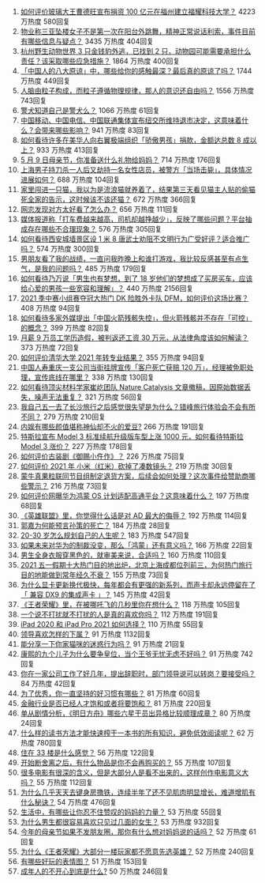 1. [如何评价玻璃大王曹德旺宣布捐资 100 亿元在福州建立福耀科技大学？](https://www.zhihu.com/question/457562649) 4223 万热度 580回复
1. [物业称三亚坠楼女子不是第一次在阳台外跳舞，精神正常说话利索，事件目前有哪些信息与疑点？](https://www.zhihu.com/question/458317199) 3435 万热度 404回复
1. [杭州野生动物世界 3 只金钱豹外逃，已找到 2 只，动物园可能需要承担什么责任？该采取哪些应急措施？](https://www.zhihu.com/question/458351546) 1864 万热度 400回复
1. [「中国人的八大原谅」中，哪些给你的感触最深？最后真的原谅了吗？](https://www.zhihu.com/question/458322564) 1744 万热度 449回复
1. [人脑由粒子构成，而粒子遵循物理规律，那人的意识还自由吗？](https://www.zhihu.com/question/450868629) 1556 万热度 743回复
1. [警犬知道自己是警犬么？](https://www.zhihu.com/question/286005319) 1066 万热度 61回复
1. [中国移动、中国电信、中国联通集体宣布纽交所维持退市决定，这意味着什么？会带来哪些影响？](https://www.zhihu.com/question/458322456) 941 万热度 83回复
1. [如何看待许多在美华人向右翼极端组织「骄傲男孩」捐款，金额达总数 8 成以上？](https://www.zhihu.com/question/458277293) 933 万热度 413回复
1. [5 月 9 日母亲节，你准备送什么礼物给妈妈？](https://www.zhihu.com/question/458238204) 714 万热度 176回复
1. [上海男子持刀杀一人后又劫持一名女性店员，被警方「当场击毙」，具体情况进展如何？](https://www.zhihu.com/question/458381524) 688 万热度 104回复
1. [家里闯进一只猫，我以为是流浪猫就养着了，结果第三天看见猫主人贴的偷猫死全家的告示，这时候该不该还猫？](https://www.zhihu.com/question/458067326) 672 万热度 366回复
1. [网恋发现对方太好看了怎么办？](https://www.zhihu.com/question/441357680) 656 万热度 111回复
1. [媒体报道称「打车费越来越高，司机却越挣越少」，反映了哪些问题？平台抽成存在哪些不合理现象？](https://www.zhihu.com/question/458224652) 576 万热度 305回复
1. [如何看待西安城墙景区设 1 米 8 唐武士劝阻不文明行为广受好评？适合推广吗？](https://www.zhihu.com/question/458013084) 574 万热度 300回复
1. [男朋友看了我的战绩，一直问我昨晚上和谁打游戏，我比较反感甚至有点生气，是我的问题吗？](https://www.zhihu.com/question/457084853) 485 万热度 179回复
1. [如何看待乃万说「男生也有梦想，到了 18 岁他们的梦想成了买房买车，应该给心爱的男孩一些宽容和理解」？](https://www.zhihu.com/question/458072558) 440 万热度 2156回复
1. [2021 季中赛小组赛夺冠大热门 DK 险胜外卡队 DFM，如何评价这场比赛？](https://www.zhihu.com/question/458430509) 408 万热度 94回复
1. [如何看待多家外媒提出「中国火箭残骸失控」，但火箭残骸并不存在「可控」的概念？](https://www.zhihu.com/question/458384867) 399 万热度 82回复
1. [月薪 9 万员工学历造假，被判返还工资 30 万元，从法律角度该如何解读？](https://www.zhihu.com/question/458409677) 373 万热度 72回复
1. [如何评价清华大学 2021 年转专业结果？](https://www.zhihu.com/question/455564234) 355 万热度 94回复
1. [中国人寿重庆一支公司当街挂牌宣传「客户死亡获赔 120 万」，经理被免职处理，宣传底线在哪里？](https://www.zhihu.com/question/458335443) 338 万热度 130回复
1. [如何看待顶尖材料学家崔屹团队 Nature Catalysis 文章撤稿，因原始数据丢失，噪声无法重复？](https://www.zhihu.com/question/458152727) 321 万热度 56回复
1. [我自己五一去了长沙旅行之后感觉很失望是为什么？错峰旅行体验会不会有所不同？](https://www.zhihu.com/question/458141426) 279 万热度 210回复
1. [内娱有哪些颜值堪称神仙却不火的爱豆?](https://www.zhihu.com/question/439659001) 266 万热度 191回复
1. [特斯拉宣布 Model 3 标准续航升级版车型上涨 1000 元，如何看待特斯拉 Model 3 涨价？](https://www.zhihu.com/question/458323631) 227 万热度 178回复
1. [如何评价古装剧《御赐小仵作》？](https://www.zhihu.com/question/457117887) 226 万热度 75回复
1. [如何评价 2021 年 小米（红米）砍掉了凑数镜头？](https://www.zhihu.com/question/458171647) 219 万热度 30回复
1. [蒙牛真果粒联同节目组制定退货方案，后续会如何处理？这次事件给赞助商哪些警示？](https://www.zhihu.com/question/458355922) 216 万热度 73回复
1. [如何评价网曝华为鸿蒙 OS 计划适配高通平台？这意味着什么？](https://www.zhihu.com/question/458227978) 197 万热度 68回复
1. [《英雄联盟》里，你觉得什么话是对 AD 最大的侮辱？](https://www.zhihu.com/question/457722320) 192 万热度 114回复
1. [郭嘉为何能预言孙策的死亡？](https://www.zhihu.com/question/23022586) 184 万热度 28回复
1. [20-30 岁怎么规划自己的人生呢？](https://www.zhihu.com/question/303781246) 183 万热度 547回复
1. [如果未来对华为的制裁没变，那么「鸿蒙」还有意义吗？](https://www.zhihu.com/question/458261749) 166 万热度 22回复
1. [男生全身衣服穿黑色的，就审美来说，合适吗？](https://www.zhihu.com/question/26534749) 160 万热度 110回复
1. [2021 五一假期十大热门目的地出炉，北京上海成都位列前三，为何热门旅行目的地能做到常年经久不衰？](https://www.zhihu.com/question/458249774) 155 万热度 73回复
1. [为什么显卡更新换代极快，每年都会有更强的新系列，而声卡却永远停留在了 「 兼容 DX9 的集成声卡 」？](https://www.zhihu.com/question/458007412) 145 万热度 42回复
1. [《王者荣耀》里，在被哪吒飞的几秒里你在想什么？](https://www.zhihu.com/question/457960562) 118 万热度 105回复
1. [一个说不打扰就不打扰的人是真的喜欢你吗？](https://www.zhihu.com/question/455719746) 112 万热度 191回复
1. [iPad 2020 和 iPad Pro 2021 如何选择？](https://www.zhihu.com/question/458086760) 110 万热度 55回复
1. [领导喜欢怎样的下属？](https://www.zhihu.com/question/288797213) 91 万热度 1132回复
1. [能分享一下你家猫咪的迷惑行为吗？](https://www.zhihu.com/question/457690584) 91 万热度 21回复
1. [康熙的九个儿子为什么要争皇位，当个王爷无忧无虑不好吗？](https://www.zhihu.com/question/359062106) 91 万热度 742回复
1. [你在一家公司工作了好几年，提出辞职时，部门领导说可以转岗？要接受吗？](https://www.zhihu.com/question/454570545) 84 万热度 42回复
1. [为了优秀，你一直坚持的好习惯有哪些？](https://www.zhihu.com/question/452488029) 81 万热度 60回复
1. [金融行业是否已经人才饱和或者将要饱和？](https://www.zhihu.com/question/267950320) 81 万热度 220回复
1. [单从剧情分析，《明日方舟》哪些六星干员出异格比较顺理成章？](https://www.zhihu.com/question/458079671) 80 万热度 24回复
1. [什么样的读书方法才能快速榨干一本书的所有知识，避免低效阅读呢？](https://www.zhihu.com/question/377547324) 62 万热度 780回复
1. [住在 33 楼是什么感觉？](https://www.zhihu.com/question/452537568) 56 万热度 122回复
1. [开始断舍离之后，有什么物品是你不会再购买的？](https://www.zhihu.com/question/457895008) 55 万热度 107回复
1. [很多电影有很深的含义，但是大部分人是看不出来的，这样创作电影意义大吗？](https://www.zhihu.com/question/438741204) 55 万热度 112回复
1. [为什么几乎天天去键身房撸铁，连续半年了还不见肌肉明显增长，难道增肌有什么秘诀？](https://www.zhihu.com/question/344778141) 54 万热度 476回复
1. [生活中，有哪些让你忍不住赞叹的妈妈的力量？](https://www.zhihu.com/question/458323560) 53 万热度 55回复
1. [为什么男生都很容易喜欢只见过几面的女生？](https://www.zhihu.com/question/300699970) 53 万热度 932回复
1. [今年的母亲节如果不发朋友圈，那你有什么想对妈妈说的话吗？](https://www.zhihu.com/question/458321063) 52 万热度 61回复
1. [为什么《王者荣耀》大部分一楼玩家都不愿意先选英雄？](https://www.zhihu.com/question/457720588) 52 万热度 240回复
1. [有哪些好玩的表情图？](https://www.zhihu.com/question/31090236) 51 万热度 153回复
1. [成年人的不开心到底是什么?](https://www.zhihu.com/question/457811806) 50 万热度 246回复